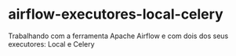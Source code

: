 # airflow-executores-local-celery
Trabalhando com a ferramenta Apache Airflow e com dois dos seus executores: Local e Celery
